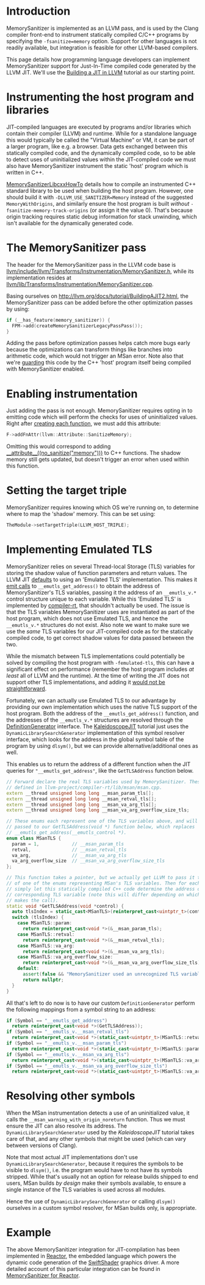 # Introduction

MemorySanitizer is implemented as an LLVM pass, and is used by the Clang compiler front-end to instrument statically compiled C/C++ programs by specifying the `-fsanitize=memory` option. Support for other languages is not readily available, but integration is feasible for other LLVM-based compilers.

This page details how programming language developers can implement MemorySanitizer support for Just-In-Time compiled code generated by the LLVM JIT. We'll use the [Building a JIT in LLVM](http://llvm.org/docs/tutorial/BuildingAJIT1.html) tutorial as our starting point.

# Instrumenting the host program and libraries

JIT-compiled languages are executed by programs and/or libraries which contain their compiler (LLVM) and runtime. While for a standalone language this would typically be called the "Virtual Machine" or VM, it can be part of a larger program, like e.g. a browser. Data gets exchanged between this statically compiled code, and the dynamically compiled code, so to be able to detect uses of uninitialized values within the JIT-compiled code we must also have MemorySanitizer instrument the static 'host' program which is written in C++.

[MemorySanitizerLibcxxHowTo](MemorySanitizerLibcxxHowTo.md) details how to compile an instrumented C++ standard library to be used when building the host program. However, one should build it with `-DLLVM_USE_SANITIZER=Memory` instead of the suggested `MemoryWithOrigins`, and similarly ensure the host program is built _without_ `-fsanitize-memory-track-origins` (or assign it the value 0). That's because origin tracking requires static debug information for stack unwinding, which isn't available for the dynamically generated code.

# The MemorySanitizer pass

The header for the MemorySanitizer pass in the LLVM code base is [llvm/include/llvm/Transforms/Instrumentation/MemorySanitizer.h](https://github.com/llvm/llvm-project/blob/master/llvm/include/llvm/Transforms/Instrumentation/MemorySanitizer.h), while its implementation resides at [llvm/lib/Transforms/Instrumentation/MemorySanitizer.cpp](https://github.com/llvm/llvm-project/blob/master/llvm/lib/Transforms/Instrumentation/MemorySanitizer.cpp).

Basing ourselves on http://llvm.org/docs/tutorial/BuildingAJIT2.html, the MemorySanitizer pass can be added before the other optimization passes by using:

```C++
if (__has_feature(memory_sanitizer)) {
  FPM->add(createMemorySanitizerLegacyPassPass());
}
```
Adding the pass before optimization passes helps catch more bugs early because the optimizations can transform things like branches into arithmetic code, which would not trigger an MSan error. Note also that we're [guarding](https://clang.llvm.org/docs/MemorySanitizer.html#has-feature-memory-sanitizer) this code by the C++ 'host' program itself being compiled with MemorySanitizer enabled.

# Enabling instrumentation

Just adding the pass is not enough. MemorySanitizer requires opting in to emitting code which will perform the checks for uses of uninitialized values. Right after [creating each function](http://llvm.org/docs/tutorial/MyFirstLanguageFrontend/LangImpl03.html#function-code-generation), we must add this attribute:

```C++
F->addFnAttr(llvm::Attribute::SanitizeMemory);
```

Omitting this would correspond to adding [\_\_attribute\_\_((no_sanitize("memory")))](https://clang.llvm.org/docs/MemorySanitizer.html#attribute-no-sanitize-memory) to C++ functions. The shadow memory still gets updated, but doesn't trigger an error when used within this function.

# Setting the target triple

MemorySanitizer requires knowing which OS we're running on, to determine where to map the 'shadow' memory. This can be set using:

```C++
TheModule->setTargetTriple(LLVM_HOST_TRIPLE);
```

# Implementing Emulated TLS

MemorySanitizer relies on several Thread-local Storage (TLS) variables for storing the shadow value of function parameters and return values. The LLVM JIT [defaults](https://github.com/llvm/llvm-project/blob/6154c4115cd4b78d0171892aac21e340e72e32bd/llvm/include/llvm/ExecutionEngine/Orc/JITTargetMachineBuilder.h#L38) to using an 'Emulated TLS' implementation. This makes it [emit calls](https://github.com/llvm/llvm-project/blob/6154c4115cd4b78d0171892aac21e340e72e32bd/llvm/lib/CodeGen/SelectionDAG/TargetLowering.cpp#L7354) to `__emutls_get_address()` to obtain the address of MemorySanitizer's TLS variables, passing it the address of an `__emutls_v.*` control structure unique to each variable. While this 'Emulated TLS' is implemented by [compiler-rt](https://compiler-rt.llvm.org/), that shouldn't actually be used. The issue is that the TLS variables MemorySanitizer uses are instantiated as part of the host program, which does not use Emulated TLS, and hence the `__emutls_v.*` structures do not exist. Also note we want to make sure we use the _same_ TLS variables for our JIT-compiled code as for the statically compiled code, to get correct shadow values for data passed between the two.

While the mismatch between TLS implementations could potentially be solved by compiling the host program with `-femulated-tls`, this can have a significant effect on performance (remember the host program includes _at least_ all of LLVM and the runtime). At the time of writing the JIT does not support other TLS implementations, and adding it [would not be straightforward](https://www.akkadia.org/drepper/tls.pdf).

Fortunately, we can actually use Emulated TLS to our advantage by providing our own implementation which uses the native TLS support of the host program. Both the address of the `__emutls_get_address()` function, and the addresses of the `__emutls_v.*` structures are resolved through the [DefinitionGenerator](https://github.com/llvm/llvm-project/blob/6154c4115cd4b78d0171892aac21e340e72e32bd/llvm/include/llvm/ExecutionEngine/Orc/Core.h#L787) interface. The [KaleidoscopeJIT](http://llvm.org/docs/tutorial/BuildingAJIT1.html#kaleidoscopejit) tutorial just uses the `DynamicLibrarySearchGenerator` implementation of this symbol resolver interface, which looks for the address in the global symbol table of the program by using `dlsym()`, but we can provide alternative/additional ones as well.

This enables us to return the address of a different function when the JIT queries for `"__emutls_get_address"`, like the `GetTLSAddress` function below.

```C++
// Forward declare the real TLS variables used by MemorySanitizer. These are
// defined in llvm-project/compiler-rt/lib/msan/msan.cpp.
extern __thread unsigned long long __msan_param_tls[];
extern __thread unsigned long long __msan_retval_tls[];
extern __thread unsigned long long __msan_va_arg_tls[];
extern __thread unsigned long long __msan_va_arg_overflow_size_tls;

// These enums each represent one of the TLS variables above, and will be
// passed to our GetTLSAddress(void *) function below, which replaces
// __emutls_get_address(__emutls_control *).
enum class MSanTLS {
  param = 1,            // __msan_param_tls
  retval,               // __msan_retval_tls
  va_arg,               // __msan_va_arg_tls
  va_arg_overflow_size  // __msan_va_arg_overflow_size_tls
};

// This function takes a pointer, but we actually get LLVM to pass it the value
// of one of the enums representing MSan's TLS variables. Then for each enum we
// simply let this statically compiled C++ code determine the address of the
// corresponding TLS variable (note this will differ depending on which thread
// makes the call).
static void *GetTLSAddress(void *control) {
  auto tlsIndex = static_cast<MSanTLS>(reinterpret_cast<uintptr_t>(control));
  switch (tlsIndex) {
    case MSanTLS::param:
      return reinterpret_cast<void *>(&__msan_param_tls);
    case MSanTLS::retval:
      return reinterpret_cast<void *>(&__msan_retval_tls);
    case MSanTLS::va_arg:
      return reinterpret_cast<void *>(&__msan_va_arg_tls);
    case MSanTLS::va_arg_overflow_size:
      return reinterpret_cast<void *>(&__msan_va_arg_overflow_size_tls);
    default:
      assert(false && "MemorySanitizer used an unrecognized TLS variable");
      return nullptr;
  }
}
```

All that's left to do now is to have our custom `DefinitionGenerator` perform the following mappings from a symbol string to an address:

```C++
if (Symbol == "__emutls_get_address")
  return reinterpret_cast<void *>(GetTLSAddress));
if (Symbol == "__emutls_v.__msan_retval_tls")
  return reinterpret_cast<void *>(static_cast<uintptr_t>(MSanTLS::retval)));
if (Symbol == "__emutls_v.__msan_param_tls")
  return reinterpret_cast<void *>(static_cast<uintptr_t>(MSanTLS::param)));
if (Symbol == "__emutls_v.__msan_va_arg_tls")
  return reinterpret_cast<void *>(static_cast<uintptr_t>(MSanTLS::va_arg)));
if (Symbol == "__emutls_v.__msan_va_arg_overflow_size_tls")
  return reinterpret_cast<void *>(static_cast<uintptr_t>(MSanTLS::va_arg_overflow_size)));
```

# Resolving other symbols

When the MSan instrumentation detects a use of an uninitialized value, it calls the `__msan_warning_with_origin_noreturn` function. Thus we must ensure the JIT can also resolve its address. The `DynamicLibrarySearchGenerator` used by the _KaleidoscopeJIT_ tutorial takes care of that, and any other symbols that might be used (which can vary between versions of Clang).

Note that most actual JIT implementations don't use `DynamicLibrarySearchGenerator`, because it requires the symbols to be visible to `dlsym()`, i.e. the program would have to not have its symbols stripped. While that's usually not an option for release builds shipped to end users, MSan builds _by design_ make their symbols available, to ensure a single instance of the TLS variables is used across all modules.

Hence the use of `DynamicLibrarySearchGenerator` or calling `dlsym()` ourselves in a custom symbol resolver, for MSan builds only, is appropriate.

# Example

The above MemorySanitizer integration for JIT-compilation has been implemented in [Reactor](https://cs.opensource.google/swiftshader/SwiftShader/+/master:docs/Reactor.md), the embedded language which powers the dynamic code generation of the [SwiftShader](https://cs.opensource.google/swiftshader/SwiftShader) graphics driver. A more detailed account of this particular integration can be found in [MemorySanitizer for Reactor](https://docs.google.com/document/d/10Nxai_bsEhcK1Tzh4yEpV1lqY_ozuS7w8Nqx7rl_KAw/edit?usp=sharing).